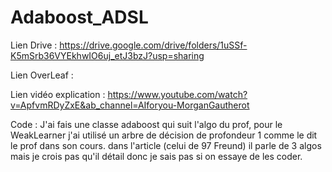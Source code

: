 # Adaboost_ADSL

Lien Drive : https://drive.google.com/drive/folders/1uSSf-K5mSrb36VYEkhwIO6uj_etJ3bzJ?usp=sharing

Lien OverLeaf : 

Lien vidéo explication : https://www.youtube.com/watch?v=ApfvmRDyZxE&ab_channel=AIforyou-MorganGautherot

Code : 
J'ai fais une classe adaboost qui suit l'algo du prof, pour le WeakLearner j'ai utilisé un arbre de décision de profondeur 1 comme 
le dit le prof dans son cours. dans l'article (celui de 97 Freund) il parle de 3 algos mais je crois pas qu'il détail donc je sais pas 
si on essaye de les coder.  